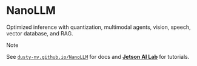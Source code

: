 # NanoLLM
Optimized inference with quantization, multimodal agents, vision, speech, vector database, and RAG.

> [!NOTE]  
> See [`dusty-nv.github.io/NanoLLM`](https://dusty-nv.github.io/NanoLLM) for docs and [**Jetson AI Lab**](https://www.jetson-ai-lab.com) for tutorials.